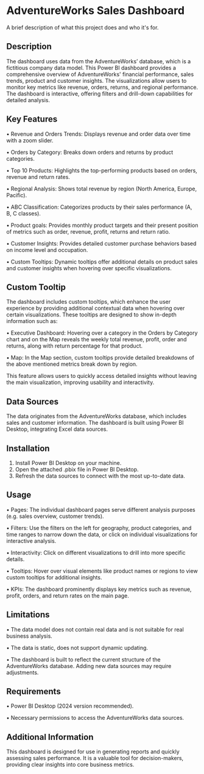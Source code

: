 
# AdventureWorks Sales Dashboard

A brief description of what this project does and who it's for.

## Description

The dashboard uses data from the AdventureWorks’ database, which is a fictitious company data model. This Power BI dashboard provides a comprehensive overview of AdventureWorks' financial performance, sales trends, product and customer insights. The visualizations allow users to monitor key metrics like revenue, orders, returns, and regional performance. The dashboard is interactive, offering filters and drill-down capabilities for detailed analysis.

## Key Features

•	Revenue and Orders Trends: Displays revenue and order data over time with a zoom slider.

•	Orders by Category: Breaks down orders and returns by product categories.

•	Top 10 Products: Highlights the top-performing products based on orders, revenue and return rates.

•	Regional Analysis: Shows total revenue by region (North America, Europe, Pacific).

•	ABC Classification: Categorizes products by their sales performance (A, B, C classes).

•	Product goals: Provides monthly product targets and their present position of metrics such as order, revenue, profit, returns and return ratio.

•	Customer Insights: Provides detailed customer purchase behaviors based on income level and occupation.

•	Custom Tooltips: Dynamic tooltips offer additional details on product sales and customer insights when hovering over specific visualizations.

## Custom Tooltip

The dashboard includes custom tooltips, which enhance the user experience by providing additional contextual data when hovering over certain visualizations. These tooltips are designed to show in-depth information such as:

•	Executive Dashboard: Hovering over a category in the Orders by Category chart and on the Map reveals the weekly total revenue, profit, order and returns, along with return percentage for that product.

•	Map: In the Map section, custom tooltips provide detailed breakdowns of the above mentioned metrics break down by region.

This feature allows users to quickly access detailed insights without leaving the main visualization, improving usability and interactivity.

## Data Sources

The data originates from the AdventureWorks database, which includes sales and customer information. The dashboard is built using Power BI Desktop, integrating Excel data sources.
## Installation
1.	Install Power BI Desktop on your machine.
2.	Open the attached .pbix file in Power BI Desktop.
3.	Refresh the data sources to connect with the most up-to-date data.

## Usage
•	Pages: The individual dashboard pages serve different analysis purposes (e.g. sales overview, customer trends).

•	Filters: Use the filters on the left for geography, product categories, and time ranges to narrow down the data, or click on individual visualizations for interactive analysis.

•	Interactivity: Click on different visualizations to drill into more specific details.

•	Tooltips: Hover over visual elements like product names or regions to view custom tooltips for additional insights.

•	KPIs: The dashboard prominently displays key metrics such as revenue, profit, orders, and return rates on the main page.
## Limitations

•	The data model does not contain real data and is not suitable for real business analysis.

•	The data is static, does not support dynamic updating.

•	The dashboard is built to reflect the current structure of the AdventureWorks database. Adding new data sources may require adjustments.
## Requirements

•	Power BI Desktop (2024 version recommended).

•	Necessary permissions to access the AdventureWorks data sources.
## Additional Information
This dashboard is designed for use in generating reports and quickly assessing sales performance. It is a valuable tool for decision-makers, providing clear insights into core business metrics.

